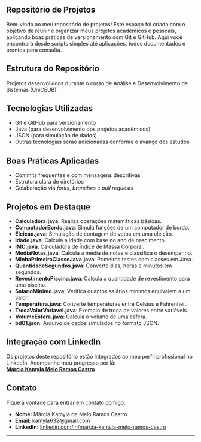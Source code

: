 ## Repositório de Projetos

Bem-vindo ao meu repositório de projetos! Este espaço foi criado com o objetivo de reunir e organizar meus projetos acadêmicos e pessoais, aplicando boas práticas de versionamento com Git e GitHub. Aqui você encontrará desde scripts simples até aplicações, todos documentados e prontos para consulta.

## Estrutura do Repositório

 Projetos desenvolvidos durante o curso de Análise e Desenvolvimento de Sistemas (UniCEUB).

## Tecnologias Utilizadas

- Git e GitHub para versionamento
- Java (para desenvolvimento dos projetos acadêmicos)
- JSON (para simulação de dados)
- Outras tecnologias serão adicionadas conforme o avanço dos estudos

## Boas Práticas Aplicadas

- Commits frequentes e com mensagens descritivas
- Estrutura clara de diretórios
- Colaboração via *forks*, *branches* e *pull requests*

## Projetos em Destaque

- **Calculadora.java**: Realiza operações matemáticas básicas.
- **ComputadorBordo.java**: Simula funções de um computador de bordo.
- **Eleicao.java**: Simulação de contagem de votos em uma eleição.
- **Idade.java**: Calcula a idade com base no ano de nascimento.
- **IMC.java**: Calculadora de Índice de Massa Corporal.
- **MediaNotas.java**: Calcula a média de notas e classifica o desempenho.
- **MinhaPrimeiraClasseJava.java**: Primeiros testes com classes em Java.
- **QuantidadeSegundos.java**: Converte dias, horas e minutos em segundos.
- **RevestimentoPiscina.java**: Calcula a quantidade de revestimento para uma piscina.
- **SalarioMinimo.java**: Verifica quantos salários mínimos equivalem a um valor.
- **Temperatura.java**: Converte temperaturas entre Celsius e Fahrenheit.
- **TrocaValorVariavel.java**: Exemplo de troca de valores entre variáveis.
- **VolumeEsfera.java**: Calcula o volume de uma esfera.
- **bd01.json**: Arquivo de dados simulados no formato JSON.

## Integração com LinkedIn

Os projetos deste repositório estão integrados ao meu perfil profissional no LinkedIn. Acompanhe meu progresso por lá:  
**[Márcia Kamyla Melo Ramos Castro](https://linkedin.com/in/márcia-kamyla-melo-ramos-castro)**

## Contato

Fique à vontade para entrar em contato comigo:

- **Nome:** Márcia Kamyla de Melo Ramos Castro  
- **Email:** kamyla632@gmail.com  
- **LinkedIn:** [linkedin.com/in/márcia-kamyla-melo-ramos-castro](https://linkedin.com/in/márcia-kamyla-melo-ramos-castro)

---
